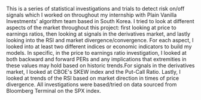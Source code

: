 This is a series of statistical investigations and trials to detect risk on/off signals which I worked on throughout my internship with Plain Vanilla Investments' algorithm team based in South Korea. 
I tried to look at different aspects of the market throughout this project: first looking at price to earnings ratios, then looking at signals in the derivatives market, and lastly looking into the RSI and market divergence/convergence. 
For each aspect, I looked into at least two different indices or economic indicators to build my models. In specific, in the price to earnings ratio investigation, I looked at both backward and forward PERs and any implications that extremities in these values may hold based on historic trends.For signals in the derivatives market, I looked at CBOE's SKEW index and the Put-Call Ratio. Lastly, I looked at trends of the RSI based on market direction in times of price divergence. 
All investigations were based/tried on data sourced from Bloomberg Terminal on the SPX index. 
